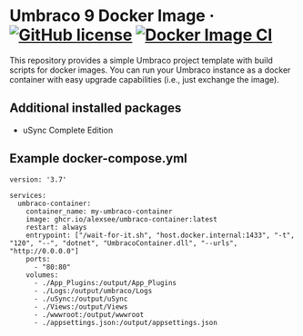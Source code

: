 # Umbraco 9 Docker Image &middot; [![GitHub license](https://img.shields.io/badge/license-MIT-blue.svg)](../LICENSE.md) [![Docker Image CI](https://github.com/alexsee/umbraco-container/actions/workflows/docker-image.yml/badge.svg)](https://github.com/alexsee/umbraco-container/actions/workflows/docker-image.yml)

This repository provides a simple Umbraco project template with build scripts for docker images.
You can run your Umbraco instance as a docker container with easy upgrade capabilities (i.e., just exchange the image).

## Additional installed packages
* uSync Complete Edition

## Example docker-compose.yml
```
version: '3.7'

services:
  umbraco-container:
    container_name: my-umbraco-container
    image: ghcr.io/alexsee/umbraco-container:latest
    restart: always
    entrypoint: ["/wait-for-it.sh", "host.docker.internal:1433", "-t", "120", "--", "dotnet", "UmbracoContainer.dll", "--urls", "http://0.0.0.0"]
    ports:
      - "80:80"
    volumes:
      - ./App_Plugins:/output/App_Plugins
      - ./Logs:/output/umbraco/Logs
      - ./uSync:/output/uSync
      - ./Views:/output/Views
      - ./wwwroot:/output/wwwroot
      - ./appsettings.json:/output/appsettings.json
```
